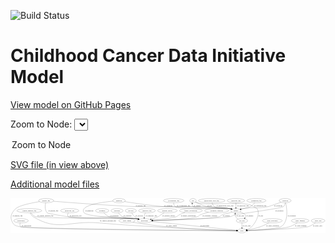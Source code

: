 <link rel='stylesheet' href="assets/style.css">
<link rel='stylesheet' href="https://unpkg.com/leaflet@1.5.1/dist/leaflet.css" integrity="sha512-xwE/Az9zrjBIphAcBb3F6JVqxf46+CDLwfLMHloNu6KEQCAWi6HcDUbeOfBIptF7tcCzusKFjFw2yuvEpDL9wQ==" crossorigin="">
<script type="text/javascript" src="https://code.jquery.com/jquery-3.2.1.min.js"></script>
<script type="text/javascript"  src="https://unpkg.com/leaflet@1.5.1/dist/leaflet.js"></script>
<script type="text/javascript" src="assets/actions.js"></script>

![Build Status](https://github.com/CBIIT/ccdi-model/actions/workflows/model-test-and-deploy.yml/badge.svg)

# Childhood Cancer Data Initiative Model

[View model on GitHub Pages](https://cbiit.github.io/ccdi-model/)



Zoom to Node: <select id="node_select">
  <option value="">Zoom to Node</option>
</select>
<div id="model"></div>

<p>
<a href="./model-desc/ccdi-model.svg">SVG file (in view above)</a>
<p>
<a href="./model-desc">Additional model files</a>
<div id='graph' style='display:off;'>
<svg width="2726pt" height="305pt"
 viewBox="0.00 0.00 2725.65 305.00" xmlns="http://www.w3.org/2000/svg" xmlns:xlink="http://www.w3.org/1999/xlink">
<g id="graph0" class="graph" transform="scale(1 1) rotate(0) translate(4 301)">
<title>Perl</title>
<polygon fill="#ffffff" stroke="transparent" points="-4,4 -4,-301 2721.6546,-301 2721.6546,4 -4,4"/>
<!-- molecular_test -->
<g id="node1" class="node">
<title>molecular_test</title>
<ellipse fill="none" stroke="#000000" cx="507.8599" cy="-192" rx="79.8859" ry="18"/>
<text text-anchor="middle" x="507.8599" y="-188.3" font-family="Times,serif" font-size="14.00" fill="#000000">molecular_test</text>
</g>
<!-- participant -->
<g id="node6" class="node">
<title>participant</title>
<ellipse fill="none" stroke="#000000" cx="1154.8599" cy="-105" rx="62.2891" ry="18"/>
<text text-anchor="middle" x="1154.8599" y="-101.3" font-family="Times,serif" font-size="14.00" fill="#000000">participant</text>
</g>
<!-- molecular_test&#45;&gt;participant -->
<g id="edge7" class="edge">
<title>molecular_test&#45;&gt;participant</title>
<path fill="none" stroke="#000000" d="M495.7541,-173.789C490.1815,-162.9468 486.4628,-149.6581 494.8599,-141 517.6132,-117.5395 1050.4877,-127.489 1082.8599,-123 1088.5831,-122.2064 1094.5106,-121.1384 1100.3951,-119.9167"/>
<polygon fill="#000000" stroke="#000000" points="1101.2105,-123.321 1110.2141,-117.7366 1099.6932,-116.4874 1101.2105,-123.321"/>
<text text-anchor="middle" x="558.8599" y="-144.8" font-family="Times,serif" font-size="14.00" fill="#000000">of_molecular_test</text>
</g>
<!-- methylation_array_file -->
<g id="node2" class="node">
<title>methylation_array_file</title>
<ellipse fill="none" stroke="#000000" cx="1736.8599" cy="-279" rx="115.8798" ry="18"/>
<text text-anchor="middle" x="1736.8599" y="-275.3" font-family="Times,serif" font-size="14.00" fill="#000000">methylation_array_file</text>
</g>
<!-- sample -->
<g id="node17" class="node">
<title>sample</title>
<ellipse fill="none" stroke="#000000" cx="1946.8599" cy="-192" rx="44.393" ry="18"/>
<text text-anchor="middle" x="1946.8599" y="-188.3" font-family="Times,serif" font-size="14.00" fill="#000000">sample</text>
</g>
<!-- methylation_array_file&#45;&gt;sample -->
<g id="edge11" class="edge">
<title>methylation_array_file&#45;&gt;sample</title>
<path fill="none" stroke="#000000" d="M1740.3703,-260.8402C1743.524,-249.5884 1749.345,-235.8341 1759.8599,-228 1808.0464,-192.0984 1835.3582,-223.7265 1893.8599,-210 1897.2746,-209.1988 1900.78,-208.2657 1904.2826,-207.2538"/>
<polygon fill="#000000" stroke="#000000" points="1905.5432,-210.5279 1914.0688,-204.2377 1903.4814,-203.8384 1905.5432,-210.5279"/>
<text text-anchor="middle" x="1851.3599" y="-231.8" font-family="Times,serif" font-size="14.00" fill="#000000">of_methylation_array_file</text>
</g>
<!-- pdx -->
<g id="node3" class="node">
<title>pdx</title>
<ellipse fill="none" stroke="#000000" cx="1574.8599" cy="-279" rx="27.8951" ry="18"/>
<text text-anchor="middle" x="1574.8599" y="-275.3" font-family="Times,serif" font-size="14.00" fill="#000000">pdx</text>
</g>
<!-- pdx&#45;&gt;sample -->
<g id="edge30" class="edge">
<title>pdx&#45;&gt;sample</title>
<path fill="none" stroke="#000000" d="M1596.224,-267.3138C1619.6579,-255.1257 1658.7501,-236.6195 1694.8599,-228 1781.2386,-207.3812 1806.9833,-228.4085 1893.8599,-210 1897.4456,-209.2402 1901.1253,-208.3136 1904.7934,-207.2857"/>
<polygon fill="#000000" stroke="#000000" points="1905.8481,-210.6233 1914.4034,-204.3737 1903.8181,-203.9241 1905.8481,-210.6233"/>
<text text-anchor="middle" x="1718.8599" y="-231.8" font-family="Times,serif" font-size="14.00" fill="#000000">of_pdx</text>
</g>
<!-- study -->
<g id="node26" class="node">
<title>study</title>
<ellipse fill="none" stroke="#000000" cx="1998.8599" cy="-18" rx="36.2938" ry="18"/>
<text text-anchor="middle" x="1998.8599" y="-14.3" font-family="Times,serif" font-size="14.00" fill="#000000">study</text>
</g>
<!-- pdx&#45;&gt;study -->
<g id="edge31" class="edge">
<title>pdx&#45;&gt;study</title>
<path fill="none" stroke="#000000" d="M1595.8104,-266.963C1600.91,-264.5582 1606.4558,-262.3571 1611.8599,-261 1710.6491,-236.1924 1971.6285,-269.9314 2069.8599,-243 2070.3244,-242.8727 2130.6133,-210.4137 2130.8599,-210 2158.9818,-162.8132 2116.0313,-87.0627 2083.8599,-54 2072.4916,-42.3168 2056.7378,-34.2344 2041.8784,-28.7358"/>
<polygon fill="#000000" stroke="#000000" points="2042.8922,-25.3838 2032.2978,-25.4837 2040.6421,-32.0123 2042.8922,-25.3838"/>
<text text-anchor="middle" x="2161.8599" y="-144.8" font-family="Times,serif" font-size="14.00" fill="#000000">of_pdx</text>
</g>
<!-- treatment -->
<g id="node4" class="node">
<title>treatment</title>
<ellipse fill="none" stroke="#000000" cx="788.8599" cy="-192" rx="57.6901" ry="18"/>
<text text-anchor="middle" x="788.8599" y="-188.3" font-family="Times,serif" font-size="14.00" fill="#000000">treatment</text>
</g>
<!-- treatment&#45;&gt;participant -->
<g id="edge12" class="edge">
<title>treatment&#45;&gt;participant</title>
<path fill="none" stroke="#000000" d="M803.3677,-174.313C814.0606,-162.6493 829.6838,-148.2355 846.8599,-141 895.3314,-120.5811 1030.9396,-131.4082 1082.8599,-123 1088.345,-122.1117 1094.0252,-121.0119 1099.6793,-119.7971"/>
<polygon fill="#000000" stroke="#000000" points="1100.8019,-123.1315 1109.7804,-117.5069 1099.254,-116.3047 1100.8019,-123.1315"/>
<text text-anchor="middle" x="893.8599" y="-144.8" font-family="Times,serif" font-size="14.00" fill="#000000">of_treatment</text>
</g>
<!-- publication -->
<g id="node5" class="node">
<title>publication</title>
<ellipse fill="none" stroke="#000000" cx="86.8599" cy="-105" rx="63.0888" ry="18"/>
<text text-anchor="middle" x="86.8599" y="-101.3" font-family="Times,serif" font-size="14.00" fill="#000000">publication</text>
</g>
<!-- publication&#45;&gt;study -->
<g id="edge35" class="edge">
<title>publication&#45;&gt;study</title>
<path fill="none" stroke="#000000" d="M79.3209,-87.0789C76.0107,-76.0691 74.524,-62.494 82.8599,-54 99.7553,-36.7841 1659.7234,-21.2047 1951.9731,-18.4357"/>
<polygon fill="#000000" stroke="#000000" points="1952.2552,-21.9333 1962.2217,-18.3389 1952.1891,-14.9336 1952.2552,-21.9333"/>
<text text-anchor="middle" x="133.8599" y="-57.8" font-family="Times,serif" font-size="14.00" fill="#000000">of_publication</text>
</g>
<!-- participant&#45;&gt;study -->
<g id="edge27" class="edge">
<title>participant&#45;&gt;study</title>
<path fill="none" stroke="#000000" d="M1213.8729,-98.9169C1373.1793,-82.4955 1809.5755,-37.5115 1952.7138,-22.7568"/>
<polygon fill="#000000" stroke="#000000" points="1953.3117,-26.2138 1962.9001,-21.7068 1952.5939,-19.2507 1953.3117,-26.2138"/>
<text text-anchor="middle" x="1677.3599" y="-57.8" font-family="Times,serif" font-size="14.00" fill="#000000">of_participant</text>
</g>
<!-- study_admin -->
<g id="node7" class="node">
<title>study_admin</title>
<ellipse fill="none" stroke="#000000" cx="1003.8599" cy="-105" rx="70.3881" ry="18"/>
<text text-anchor="middle" x="1003.8599" y="-101.3" font-family="Times,serif" font-size="14.00" fill="#000000">study_admin</text>
</g>
<!-- study_admin&#45;&gt;study -->
<g id="edge3" class="edge">
<title>study_admin&#45;&gt;study</title>
<path fill="none" stroke="#000000" d="M1054.8947,-92.5576C1064.4791,-90.4942 1074.4454,-88.5314 1083.8599,-87 1413.7222,-33.3428 1817.4121,-21.2909 1952.4168,-18.6882"/>
<polygon fill="#000000" stroke="#000000" points="1952.4816,-22.1877 1962.4152,-18.5034 1952.3522,-15.1889 1952.4816,-22.1877"/>
<text text-anchor="middle" x="1389.3599" y="-57.8" font-family="Times,serif" font-size="14.00" fill="#000000">of_study_admin</text>
</g>
<!-- exposure -->
<g id="node8" class="node">
<title>exposure</title>
<ellipse fill="none" stroke="#000000" cx="917.8599" cy="-192" rx="53.0913" ry="18"/>
<text text-anchor="middle" x="917.8599" y="-188.3" font-family="Times,serif" font-size="14.00" fill="#000000">exposure</text>
</g>
<!-- exposure&#45;&gt;participant -->
<g id="edge28" class="edge">
<title>exposure&#45;&gt;participant</title>
<path fill="none" stroke="#000000" d="M929.6293,-173.956C938.041,-162.602 950.4021,-148.6891 964.8599,-141 1011.699,-116.0897 1030.8472,-133.4448 1082.8599,-123 1087.9405,-121.9797 1093.2019,-120.8358 1098.4618,-119.6322"/>
<polygon fill="#000000" stroke="#000000" points="1099.5962,-122.9608 1108.5271,-117.2609 1097.991,-116.1473 1099.5962,-122.9608"/>
<text text-anchor="middle" x="1008.3599" y="-144.8" font-family="Times,serif" font-size="14.00" fill="#000000">of_exposure</text>
</g>
<!-- medical_history -->
<g id="node9" class="node">
<title>medical_history</title>
<ellipse fill="none" stroke="#000000" cx="1353.8599" cy="-192" rx="85.2851" ry="18"/>
<text text-anchor="middle" x="1353.8599" y="-188.3" font-family="Times,serif" font-size="14.00" fill="#000000">medical_history</text>
</g>
<!-- medical_history&#45;&gt;participant -->
<g id="edge13" class="edge">
<title>medical_history&#45;&gt;participant</title>
<path fill="none" stroke="#000000" d="M1326.5549,-174.8678C1317.1284,-168.9233 1306.5129,-162.1956 1296.8599,-156 1286.5893,-149.4081 1284.9231,-146.1521 1273.8599,-141 1254.7778,-132.1134 1232.9647,-124.7731 1213.2706,-119.0906"/>
<polygon fill="#000000" stroke="#000000" points="1214.0669,-115.679 1203.4935,-116.3529 1212.1794,-122.4197 1214.0669,-115.679"/>
<text text-anchor="middle" x="1364.8599" y="-144.8" font-family="Times,serif" font-size="14.00" fill="#000000">of_medical_history</text>
</g>
<!-- cell_line -->
<g id="node10" class="node">
<title>cell_line</title>
<ellipse fill="none" stroke="#000000" cx="1998.8599" cy="-105" rx="49.2915" ry="18"/>
<text text-anchor="middle" x="1998.8599" y="-101.3" font-family="Times,serif" font-size="14.00" fill="#000000">cell_line</text>
</g>
<!-- cell_line&#45;&gt;sample -->
<g id="edge23" class="edge">
<title>cell_line&#45;&gt;sample</title>
<path fill="none" stroke="#000000" d="M1966.5006,-118.8437C1957.546,-124.3598 1948.9073,-131.6637 1943.8599,-141 1940.1058,-147.944 1939.3246,-156.2239 1939.9029,-164.0715"/>
<polygon fill="#000000" stroke="#000000" points="1936.4401,-164.5812 1941.3105,-173.9902 1943.3706,-163.5976 1936.4401,-164.5812"/>
<text text-anchor="middle" x="1984.3599" y="-144.8" font-family="Times,serif" font-size="14.00" fill="#000000">of_cell_line</text>
</g>
<!-- cell_line&#45;&gt;study -->
<g id="edge24" class="edge">
<title>cell_line&#45;&gt;study</title>
<path fill="none" stroke="#000000" d="M1998.8599,-86.9735C1998.8599,-75.1918 1998.8599,-59.5607 1998.8599,-46.1581"/>
<polygon fill="#000000" stroke="#000000" points="2002.36,-46.0033 1998.8599,-36.0034 1995.36,-46.0034 2002.36,-46.0033"/>
<text text-anchor="middle" x="2039.3599" y="-57.8" font-family="Times,serif" font-size="14.00" fill="#000000">of_cell_line</text>
</g>
<!-- family_relationship -->
<g id="node11" class="node">
<title>family_relationship</title>
<ellipse fill="none" stroke="#000000" cx="1556.8599" cy="-192" rx="100.1823" ry="18"/>
<text text-anchor="middle" x="1556.8599" y="-188.3" font-family="Times,serif" font-size="14.00" fill="#000000">family_relationship</text>
</g>
<!-- family_relationship&#45;&gt;participant -->
<g id="edge14" class="edge">
<title>family_relationship&#45;&gt;participant</title>
<path fill="none" stroke="#000000" d="M1505.806,-176.4221C1489.5095,-170.7621 1471.6216,-163.812 1455.8599,-156 1444.9253,-150.5804 1444.31,-145.223 1432.8599,-141 1395.9767,-127.3968 1294.9311,-116.6257 1225.3943,-110.5297"/>
<polygon fill="#000000" stroke="#000000" points="1225.6388,-107.0379 1215.3748,-109.6644 1225.0365,-114.0119 1225.6388,-107.0379"/>
<text text-anchor="middle" x="1535.3599" y="-144.8" font-family="Times,serif" font-size="14.00" fill="#000000">of_family_relationship</text>
</g>
<!-- treatment_response -->
<g id="node12" class="node">
<title>treatment_response</title>
<ellipse fill="none" stroke="#000000" cx="1779.8599" cy="-192" rx="104.7816" ry="18"/>
<text text-anchor="middle" x="1779.8599" y="-188.3" font-family="Times,serif" font-size="14.00" fill="#000000">treatment_response</text>
</g>
<!-- treatment_response&#45;&gt;participant -->
<g id="edge21" class="edge">
<title>treatment_response&#45;&gt;participant</title>
<path fill="none" stroke="#000000" d="M1708.6317,-178.7897C1685.5145,-173.236 1660.1051,-165.7504 1637.8599,-156 1626.6824,-151.1007 1626.4133,-144.9316 1614.8599,-141 1545.1817,-117.289 1338.5116,-109.0689 1227.4253,-106.3178"/>
<polygon fill="#000000" stroke="#000000" points="1227.3888,-102.816 1217.3079,-106.0758 1227.2214,-109.814 1227.3888,-102.816"/>
<text text-anchor="middle" x="1720.8599" y="-144.8" font-family="Times,serif" font-size="14.00" fill="#000000">of_treatment_response</text>
</g>
<!-- clinical_measure_file -->
<g id="node13" class="node">
<title>clinical_measure_file</title>
<ellipse fill="none" stroke="#000000" cx="158.8599" cy="-192" rx="108.5808" ry="18"/>
<text text-anchor="middle" x="158.8599" y="-188.3" font-family="Times,serif" font-size="14.00" fill="#000000">clinical_measure_file</text>
</g>
<!-- clinical_measure_file&#45;&gt;participant -->
<g id="edge9" class="edge">
<title>clinical_measure_file&#45;&gt;participant</title>
<path fill="none" stroke="#000000" d="M171.3641,-174.0495C180.7202,-162.2648 194.6582,-147.8149 210.8599,-141 255.5243,-122.2128 1034.8318,-129.4163 1082.8599,-123 1088.6688,-122.224 1094.6864,-121.1555 1100.6552,-119.9229"/>
<polygon fill="#000000" stroke="#000000" points="1101.6032,-123.2978 1110.6087,-117.7165 1100.0882,-116.4637 1101.6032,-123.2978"/>
<text text-anchor="middle" x="296.8599" y="-144.8" font-family="Times,serif" font-size="14.00" fill="#000000">of_clinical_measure_file</text>
</g>
<!-- clinical_measure_file&#45;&gt;study -->
<g id="edge10" class="edge">
<title>clinical_measure_file&#45;&gt;study</title>
<path fill="none" stroke="#000000" d="M165.3884,-173.8103C170.4886,-162.3949 178.7638,-148.4681 190.8599,-141 404.3729,-9.1776 502.7868,-107.6973 752.8599,-87 963.7588,-69.545 1016.5959,-66.2693 1227.8599,-54 1502.1795,-38.0687 1831.727,-24.5612 1952.0127,-19.8165"/>
<polygon fill="#000000" stroke="#000000" points="1952.4699,-23.3013 1962.3247,-19.411 1952.1948,-16.3067 1952.4699,-23.3013"/>
<text text-anchor="middle" x="838.8599" y="-101.3" font-family="Times,serif" font-size="14.00" fill="#000000">of_clinical_measure_file</text>
</g>
<!-- generic_file -->
<g id="node14" class="node">
<title>generic_file</title>
<ellipse fill="none" stroke="#000000" cx="303.8599" cy="-279" rx="65.7887" ry="18"/>
<text text-anchor="middle" x="303.8599" y="-275.3" font-family="Times,serif" font-size="14.00" fill="#000000">generic_file</text>
</g>
<!-- generic_file&#45;&gt;participant -->
<g id="edge17" class="edge">
<title>generic_file&#45;&gt;participant</title>
<path fill="none" stroke="#000000" d="M299.4717,-260.8552C295.0345,-237.6442 291.525,-197.6283 312.8599,-174 319.4537,-166.6974 477.0791,-142.0685 486.8599,-141 750.3023,-112.221 820.3546,-159.3465 1082.8599,-123 1088.5833,-122.2075 1094.5108,-121.1404 1100.3954,-119.9191"/>
<polygon fill="#000000" stroke="#000000" points="1101.2106,-123.3234 1110.2145,-117.7395 1099.6936,-116.4897 1101.2106,-123.3234"/>
<text text-anchor="middle" x="365.8599" y="-188.3" font-family="Times,serif" font-size="14.00" fill="#000000">of_generic_file</text>
</g>
<!-- generic_file&#45;&gt;sample -->
<g id="edge16" class="edge">
<title>generic_file&#45;&gt;sample</title>
<path fill="none" stroke="#000000" d="M366.8606,-273.8493C497.7208,-263.3618 808.5519,-239.5472 1069.8599,-228 1252.8361,-219.9143 1713.4904,-241.8203 1893.8599,-210 1897.5712,-209.3453 1901.3743,-208.4758 1905.1563,-207.4717"/>
<polygon fill="#000000" stroke="#000000" points="1906.4403,-210.7421 1915.0405,-204.5544 1904.4587,-204.0284 1906.4403,-210.7421"/>
<text text-anchor="middle" x="1122.8599" y="-231.8" font-family="Times,serif" font-size="14.00" fill="#000000">of_generic_file</text>
</g>
<!-- generic_file&#45;&gt;study -->
<g id="edge15" class="edge">
<title>generic_file&#45;&gt;study</title>
<path fill="none" stroke="#000000" d="M245.728,-270.5086C177.4753,-259.415 69.8775,-238.0523 40.8599,-210 .688,-171.1645 -13.23,-135.3005 14.8599,-87 29.7699,-61.3622 44.2604,-61.8532 72.8599,-54 166.1914,-28.3718 1666.0117,-19.6542 1951.9645,-18.2215"/>
<polygon fill="#000000" stroke="#000000" points="1952.4051,-21.7195 1962.3876,-18.1698 1952.3704,-14.7196 1952.4051,-21.7195"/>
<text text-anchor="middle" x="56.8599" y="-144.8" font-family="Times,serif" font-size="14.00" fill="#000000">of_generic_file</text>
</g>
<!-- study_personnel -->
<g id="node15" class="node">
<title>study_personnel</title>
<ellipse fill="none" stroke="#000000" cx="2261.8599" cy="-105" rx="87.1846" ry="18"/>
<text text-anchor="middle" x="2261.8599" y="-101.3" font-family="Times,serif" font-size="14.00" fill="#000000">study_personnel</text>
</g>
<!-- study_personnel&#45;&gt;study -->
<g id="edge25" class="edge">
<title>study_personnel&#45;&gt;study</title>
<path fill="none" stroke="#000000" d="M2232.6715,-87.8122C2212.9501,-76.8198 2186.0175,-62.988 2160.8599,-54 2122.5456,-40.3116 2077.2063,-30.7704 2044.2511,-24.9663"/>
<polygon fill="#000000" stroke="#000000" points="2044.4584,-21.451 2034.0111,-23.2127 2043.2768,-28.3505 2044.4584,-21.451"/>
<text text-anchor="middle" x="2264.3599" y="-57.8" font-family="Times,serif" font-size="14.00" fill="#000000">of_study_personnel</text>
</g>
<!-- pathology_file -->
<g id="node16" class="node">
<title>pathology_file</title>
<ellipse fill="none" stroke="#000000" cx="1946.8599" cy="-279" rx="76.0865" ry="18"/>
<text text-anchor="middle" x="1946.8599" y="-275.3" font-family="Times,serif" font-size="14.00" fill="#000000">pathology_file</text>
</g>
<!-- pathology_file&#45;&gt;sample -->
<g id="edge19" class="edge">
<title>pathology_file&#45;&gt;sample</title>
<path fill="none" stroke="#000000" d="M1946.8599,-260.9735C1946.8599,-249.1918 1946.8599,-233.5607 1946.8599,-220.1581"/>
<polygon fill="#000000" stroke="#000000" points="1950.36,-220.0033 1946.8599,-210.0034 1943.36,-220.0034 1950.36,-220.0033"/>
<text text-anchor="middle" x="2007.8599" y="-231.8" font-family="Times,serif" font-size="14.00" fill="#000000">of_pathology_file</text>
</g>
<!-- sample&#45;&gt;pdx -->
<g id="edge5" class="edge">
<title>sample&#45;&gt;pdx</title>
<path fill="none" stroke="#000000" d="M1914.7233,-204.4615C1907.9254,-206.6581 1900.7281,-208.6657 1893.8599,-210 1859.0106,-216.7703 1599.2454,-202.1997 1574.8599,-228 1569.0659,-234.1301 1567.5842,-242.7604 1568.0076,-251.1811"/>
<polygon fill="#000000" stroke="#000000" points="1564.5458,-251.7019 1569.3072,-261.1665 1571.4872,-250.7984 1564.5458,-251.7019"/>
<text text-anchor="middle" x="1611.3599" y="-231.8" font-family="Times,serif" font-size="14.00" fill="#000000">of_sample</text>
</g>
<!-- sample&#45;&gt;participant -->
<g id="edge6" class="edge">
<title>sample&#45;&gt;participant</title>
<path fill="none" stroke="#000000" d="M1913.3213,-180.243C1906.8858,-178.0911 1900.1825,-175.9208 1893.8599,-174 1864.3575,-165.0375 1855.0115,-168.5778 1826.8599,-156 1815.7174,-151.0217 1815.4572,-144.8002 1803.8599,-141 1750.3116,-123.4531 1385.2366,-111.3721 1227.3596,-106.9095"/>
<polygon fill="#000000" stroke="#000000" points="1227.3598,-103.4082 1217.2656,-106.6266 1227.1636,-110.4055 1227.3598,-103.4082"/>
<text text-anchor="middle" x="1863.3599" y="-144.8" font-family="Times,serif" font-size="14.00" fill="#000000">of_sample</text>
</g>
<!-- sample&#45;&gt;cell_line -->
<g id="edge4" class="edge">
<title>sample&#45;&gt;cell_line</title>
<path fill="none" stroke="#000000" d="M1981.9892,-180.8906C2001.6229,-173.8942 2023.2488,-164.5914 2028.8599,-156 2034.3936,-147.527 2031.2256,-138.0226 2025.2336,-129.5354"/>
<polygon fill="#000000" stroke="#000000" points="2027.8862,-127.2511 2018.8152,-121.7768 2022.4926,-131.713 2027.8862,-127.2511"/>
<text text-anchor="middle" x="2067.3599" y="-144.8" font-family="Times,serif" font-size="14.00" fill="#000000">of_sample</text>
</g>
<!-- sequencing_file -->
<g id="node18" class="node">
<title>sequencing_file</title>
<ellipse fill="none" stroke="#000000" cx="2123.8599" cy="-279" rx="83.3857" ry="18"/>
<text text-anchor="middle" x="2123.8599" y="-275.3" font-family="Times,serif" font-size="14.00" fill="#000000">sequencing_file</text>
</g>
<!-- sequencing_file&#45;&gt;sample -->
<g id="edge18" class="edge">
<title>sequencing_file&#45;&gt;sample</title>
<path fill="none" stroke="#000000" d="M2110.0393,-261.0298C2100.6653,-250.0004 2087.3723,-236.4219 2072.8599,-228 2046.5626,-212.7391 2036.0901,-218.369 2006.8599,-210 2002.142,-208.6492 1997.2231,-207.2153 1992.3206,-205.7696"/>
<polygon fill="#000000" stroke="#000000" points="1992.933,-202.3005 1982.3503,-202.8084 1990.94,-209.0108 1992.933,-202.3005"/>
<text text-anchor="middle" x="2157.3599" y="-231.8" font-family="Times,serif" font-size="14.00" fill="#000000">of_sequencing_file</text>
</g>
<!-- synonym -->
<g id="node19" class="node">
<title>synonym</title>
<ellipse fill="none" stroke="#000000" cx="2372.8599" cy="-279" rx="51.9908" ry="18"/>
<text text-anchor="middle" x="2372.8599" y="-275.3" font-family="Times,serif" font-size="14.00" fill="#000000">synonym</text>
</g>
<!-- synonym&#45;&gt;participant -->
<g id="edge34" class="edge">
<title>synonym&#45;&gt;participant</title>
<path fill="none" stroke="#000000" d="M2372.5662,-260.9177C2371.3892,-249.8436 2367.9809,-236.2573 2358.8599,-228 2341.188,-212.0014 1958.7583,-162.6266 1935.8599,-156 1919.2097,-151.1816 1916.7696,-144.8087 1899.8599,-141 1835.4918,-126.5021 1401.393,-112.2704 1227.0874,-107.0706"/>
<polygon fill="#000000" stroke="#000000" points="1227.0845,-103.5691 1216.985,-106.7707 1226.8767,-110.566 1227.0845,-103.5691"/>
<text text-anchor="middle" x="2322.3599" y="-188.3" font-family="Times,serif" font-size="14.00" fill="#000000">of_synonym</text>
</g>
<!-- synonym&#45;&gt;sample -->
<g id="edge33" class="edge">
<title>synonym&#45;&gt;sample</title>
<path fill="none" stroke="#000000" d="M2337.124,-265.8912C2297.8427,-251.5682 2238.8221,-230.3335 2227.8599,-228 2131.4721,-207.4819 2103.701,-228.2594 2006.8599,-210 2001.5164,-208.9925 1995.9714,-207.6919 1990.5074,-206.2511"/>
<polygon fill="#000000" stroke="#000000" points="1991.3941,-202.8649 1980.8208,-203.5394 1989.507,-209.6057 1991.3941,-202.8649"/>
<text text-anchor="middle" x="2312.3599" y="-231.8" font-family="Times,serif" font-size="14.00" fill="#000000">of_synonym</text>
</g>
<!-- synonym&#45;&gt;study -->
<g id="edge32" class="edge">
<title>synonym&#45;&gt;study</title>
<path fill="none" stroke="#000000" d="M2377.3912,-260.9418C2387.5603,-215.5935 2406.2688,-97.4499 2337.8599,-54 2313.7058,-38.6585 2132.5891,-25.9517 2045.4405,-20.6539"/>
<polygon fill="#000000" stroke="#000000" points="2045.4871,-17.1504 2035.2953,-20.0448 2045.0675,-24.1379 2045.4871,-17.1504"/>
<text text-anchor="middle" x="2429.3599" y="-144.8" font-family="Times,serif" font-size="14.00" fill="#000000">of_synonym</text>
</g>
<!-- survival -->
<g id="node20" class="node">
<title>survival</title>
<ellipse fill="none" stroke="#000000" cx="1036.8599" cy="-192" rx="48.1917" ry="18"/>
<text text-anchor="middle" x="1036.8599" y="-188.3" font-family="Times,serif" font-size="14.00" fill="#000000">survival</text>
</g>
<!-- survival&#45;&gt;participant -->
<g id="edge8" class="edge">
<title>survival&#45;&gt;participant</title>
<path fill="none" stroke="#000000" d="M1045.0835,-173.9963C1050.7592,-163.2322 1059.1998,-149.9527 1069.8599,-141 1079.1599,-133.1896 1090.4023,-126.8487 1101.6222,-121.7916"/>
<polygon fill="#000000" stroke="#000000" points="1103.1417,-124.9495 1110.9985,-117.8416 1100.424,-118.4985 1103.1417,-124.9495"/>
<text text-anchor="middle" x="1109.3599" y="-144.8" font-family="Times,serif" font-size="14.00" fill="#000000">of_survival</text>
</g>
<!-- radiology_file -->
<g id="node21" class="node">
<title>radiology_file</title>
<ellipse fill="none" stroke="#000000" cx="1176.8599" cy="-192" rx="73.387" ry="18"/>
<text text-anchor="middle" x="1176.8599" y="-188.3" font-family="Times,serif" font-size="14.00" fill="#000000">radiology_file</text>
</g>
<!-- radiology_file&#45;&gt;participant -->
<g id="edge20" class="edge">
<title>radiology_file&#45;&gt;participant</title>
<path fill="none" stroke="#000000" d="M1164.0429,-174.1282C1160.7393,-168.5801 1157.621,-162.2694 1155.8599,-156 1153.8415,-148.8143 1153.0437,-140.8322 1152.8816,-133.3569"/>
<polygon fill="#000000" stroke="#000000" points="1156.3824,-133.3079 1153.0147,-123.2625 1149.383,-133.2155 1156.3824,-133.3079"/>
<text text-anchor="middle" x="1214.8599" y="-144.8" font-family="Times,serif" font-size="14.00" fill="#000000">of_radiology_file</text>
</g>
<!-- study_funding -->
<g id="node22" class="node">
<title>study_funding</title>
<ellipse fill="none" stroke="#000000" cx="2502.8599" cy="-105" rx="77.1866" ry="18"/>
<text text-anchor="middle" x="2502.8599" y="-101.3" font-family="Times,serif" font-size="14.00" fill="#000000">study_funding</text>
</g>
<!-- study_funding&#45;&gt;study -->
<g id="edge29" class="edge">
<title>study_funding&#45;&gt;study</title>
<path fill="none" stroke="#000000" d="M2478.6649,-87.6741C2461.0345,-76.0186 2436.0906,-61.4658 2411.8599,-54 2344.5538,-33.262 2138.7853,-23.1921 2045.5946,-19.5991"/>
<polygon fill="#000000" stroke="#000000" points="2045.4608,-16.0916 2035.336,-19.2123 2045.197,-23.0867 2045.4608,-16.0916"/>
<text text-anchor="middle" x="2507.8599" y="-57.8" font-family="Times,serif" font-size="14.00" fill="#000000">of_study_funding</text>
</g>
<!-- cytogenomic_file -->
<g id="node23" class="node">
<title>cytogenomic_file</title>
<ellipse fill="none" stroke="#000000" cx="1407.8599" cy="-279" rx="89.8845" ry="18"/>
<text text-anchor="middle" x="1407.8599" y="-275.3" font-family="Times,serif" font-size="14.00" fill="#000000">cytogenomic_file</text>
</g>
<!-- cytogenomic_file&#45;&gt;sample -->
<g id="edge22" class="edge">
<title>cytogenomic_file&#45;&gt;sample</title>
<path fill="none" stroke="#000000" d="M1407.3968,-260.7857C1408.1749,-249.5114 1411.2654,-235.7528 1420.8599,-228 1461.7677,-194.9449 1842.1418,-219.5564 1893.8599,-210 1897.515,-209.3246 1901.261,-208.4492 1904.9893,-207.4486"/>
<polygon fill="#000000" stroke="#000000" points="1906.148,-210.7558 1914.7418,-204.5591 1904.1595,-204.0442 1906.148,-210.7558"/>
<text text-anchor="middle" x="1492.3599" y="-231.8" font-family="Times,serif" font-size="14.00" fill="#000000">of_cytogenomic_file</text>
</g>
<!-- study_arm -->
<g id="node24" class="node">
<title>study_arm</title>
<ellipse fill="none" stroke="#000000" cx="2657.8599" cy="-105" rx="59.5901" ry="18"/>
<text text-anchor="middle" x="2657.8599" y="-101.3" font-family="Times,serif" font-size="14.00" fill="#000000">study_arm</text>
</g>
<!-- study_arm&#45;&gt;study -->
<g id="edge26" class="edge">
<title>study_arm&#45;&gt;study</title>
<path fill="none" stroke="#000000" d="M2636.4743,-87.9824C2620.2915,-76.1522 2596.9747,-61.254 2573.8599,-54 2524.0834,-38.3789 2173.5303,-24.3087 2045.5154,-19.6368"/>
<polygon fill="#000000" stroke="#000000" points="2045.3783,-16.1297 2035.2582,-19.2653 2045.1249,-23.1251 2045.3783,-16.1297"/>
<text text-anchor="middle" x="2653.3599" y="-57.8" font-family="Times,serif" font-size="14.00" fill="#000000">of_study_arm</text>
</g>
<!-- diagnosis -->
<g id="node25" class="node">
<title>diagnosis</title>
<ellipse fill="none" stroke="#000000" cx="934.8599" cy="-279" rx="54.6905" ry="18"/>
<text text-anchor="middle" x="934.8599" y="-275.3" font-family="Times,serif" font-size="14.00" fill="#000000">diagnosis</text>
</g>
<!-- diagnosis&#45;&gt;participant -->
<g id="edge1" class="edge">
<title>diagnosis&#45;&gt;participant</title>
<path fill="none" stroke="#000000" d="M881.7158,-274.6607C803.5233,-267.0495 663.412,-248.3198 632.8599,-210 622.8855,-197.4896 622.5762,-186.2574 632.8599,-174 666.5097,-133.8921 1058.1244,-126.907 1082.8599,-123 1088.3484,-122.1331 1094.0309,-121.0475 1099.6864,-119.8414"/>
<polygon fill="#000000" stroke="#000000" points="1100.8049,-123.1771 1109.7892,-117.5616 1099.264,-116.3488 1100.8049,-123.1771"/>
<text text-anchor="middle" x="677.3599" y="-188.3" font-family="Times,serif" font-size="14.00" fill="#000000">of_diagnosis</text>
</g>
<!-- diagnosis&#45;&gt;sample -->
<g id="edge2" class="edge">
<title>diagnosis&#45;&gt;sample</title>
<path fill="none" stroke="#000000" d="M983.6609,-270.8906C1056.2781,-259.1901 1197.1855,-237.8945 1317.8599,-228 1445.4941,-217.5349 1767.8509,-232.8413 1893.8599,-210 1897.5681,-209.3278 1901.369,-208.4462 1905.1496,-207.4341"/>
<polygon fill="#000000" stroke="#000000" points="1906.439,-210.7025 1915.0315,-204.5041 1904.4491,-203.9912 1906.439,-210.7025"/>
<text text-anchor="middle" x="1362.3599" y="-231.8" font-family="Times,serif" font-size="14.00" fill="#000000">of_diagnosis</text>
</g>
</g>
</svg>
</div>
